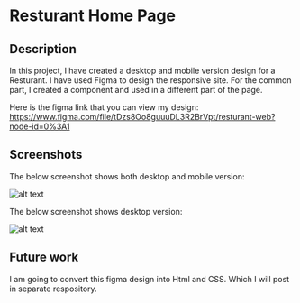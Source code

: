 # Resturant Home Page

## Description
In this project, I have created a desktop and mobile version design for a Resturant. 
I have used Figma to design the responsive site. For the common part, I created a component and used in a different part of the page.

Here is the figma link that you can view my design:
https://www.figma.com/file/tDzs8Oo8guuuDL3R2BrVpt/resturant-web?node-id=0%3A1

## Screenshots

The below screenshot shows both desktop and mobile version:

![alt text](https://github.com/surjadevi/resturantdesign/blob/main/allweb.png)

The below screenshot shows desktop  version:

![alt text](https://github.com/surjadevi/resturantdesign/blob/main/desktop.png)


## Future work
I am going to convert this figma design into Html and CSS. Which I will post in separate respository.
